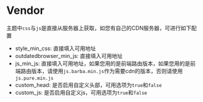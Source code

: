 # Vendor
主题中`css`与`js`是直接从服务器上获取，如您有自己的CDN服务器，可进行如下配置
- style_min_css: 直接填入可用地址
- outdatedbrowser_min_js: 直接填入可用地址
- js_min_js: 直接填入可用地址，如果您用的是前端路由版本，如果您用的是前端路由版本，请使用`js.barba.min.js`作为需要cdn的版本，否则请使用`js.pure.min.js`
- custom_head: 是否启用自定义头部，可用选项为`true`和`false`
- custom_js: 是否启用自定义js，可用选项为`true`和`false`
